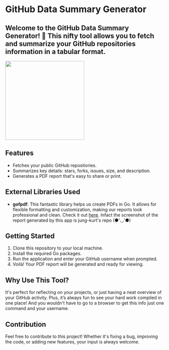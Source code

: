 # GitHub Data Summary Generator

Welcome to the **GitHub Data Summary Generator**! 🎉 This nifty tool allows you to fetch and summarize your GitHub repositories information in a tabular format. 
---
<img src="https://github.com/user-attachments/assets/f0693797-0b20-48e5-a9da-73ee290c08b1" style="height:250px">



## Features

- Fetches your public GitHub repositories.
- Summarizes key details: stars, forks, issues, size, and description.
- Generates a PDF report that's easy to share or print.

## External Libraries Used

- **gofpdf**: This fantastic library helps us create PDFs in Go. It allows for flexible formatting and customization, making our reports look professional and clean. Check it out [here](https://github.com/jung-kurt/gofpdf). Infact the screenshot of the report generated by this app is jung-kurt's repo (●'◡'●)

## Getting Started

1. Clone this repository to your local machine.
2. Install the required Go packages.
3. Run the application and enter your GitHub username when prompted.
4. Voilà! Your PDF report will be generated and ready for viewing.

## Why Use This Tool?

It's perfect for reflecting on your projects, or just having a neat overview of your GitHub activity. Plus, it’s always fun to see your hard work compiled in one place! And you wouldn't have to go to a browser to get this info just one command and your username.

## Contribution

Feel free to contribute to this project! Whether it's fixing a bug, improving the code, or adding new features, your input is always welcome.


